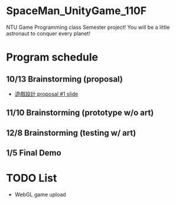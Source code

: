 # SpaceMan_UnityGame_110F
NTU Game Programming class Semester project!
You will be a little astronaut to conquer every planet!

# Program schedule
## 10/13 Brainstorming (proposal)
- [遊戲設計 proposal #1 slide](https://docs.google.com/presentation/d/1AjvLdAkZ6SX0n0HW_Gv0v_7BmnrdvhE3SzX8e-Q9Rk0/edit#slide=id.p)
## 11/10 Brainstorming (prototype w/o art)
## 12/8 Brainstorming (testing w/ art)
## 1/5 Final Demo

# TODO List
- WebGL game upload
